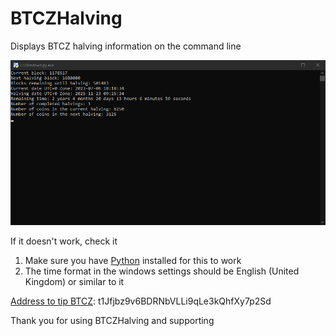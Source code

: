 # BTCZHalving
Displays BTCZ halving information on the command line

![BTCZHalving](https://github.com/zalpader/BTCZHalving/blob/main/BTCZHalving.PNG)



If it doesn't work, check it
1. Make sure you have [Python](https://www.python.org/) installed for this to work
2. The time format in the windows settings should be English (United Kingdom) or similar to it



[Address to tip BTCZ](https://explorer.btcz.rocks/address/t1Jfjbz9v6BDRNbVLLi9qLe3kQhfXy7p2Sd): t1Jfjbz9v6BDRNbVLLi9qLe3kQhfXy7p2Sd

Thank you for using BTCZHalving and supporting
